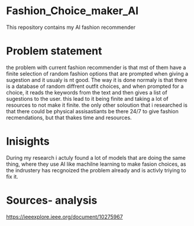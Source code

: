 # Fashion_Choice_maker_AI



This repository contains my AI fashion recommender



# Problem statement

the problem with current fashion recommender is that mst of them have a finite selection of random fashion options that are prompted when giving a sugestion and it usualy is nt good. The way it is done normaly is that there is a database of random diffrent outfit choices, and when prompted for a choice, it reads the keywords from the text and then gives a list of sugestions to the user. this lead to it being finite and taking a lot of resources to not make it finite. the only other soloution that i researched is that there could be physical assisastiants be there 24/7 to give fashion recmendations, but that thakes time and resources. 


# Inisights

During my research i actuly found a lot of models that are doing the same thing, where they use AI like machilne learning to make fasion choices, as the indrustery has recgnoized the problem already and is activly triying to fix it. 


# Sources- analysis

https://ieeexplore.ieee.org/document/10275967

